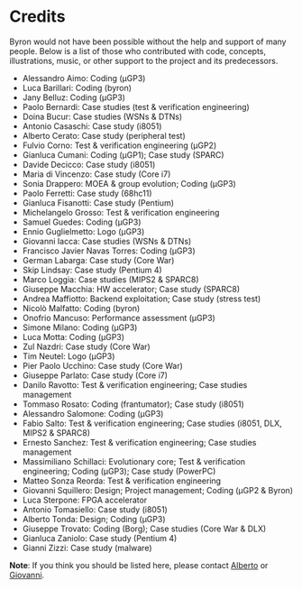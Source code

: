 Credits
=======

Byron would not have been possible without the help and support of many people. Below is a list of those who contributed with code, concepts, illustrations, music, or other support to the project and its predecessors.

* Alessandro Aimo: Coding (µGP3)
* Luca Barillari: Coding (byron)
* Jany Belluz: Coding (µGP3)
* Paolo Bernardi: Case studies (test & verification engineering)
* Doina Bucur: Case studies (WSNs & DTNs)
* Antonio Casaschi: Case study (i8051)
* Alberto Cerato: Case study (peripheral test)
* Fulvio Corno: Test & verification engineering (µGP2)
* Gianluca Cumani: Coding (µGP1); Case study (SPARC)
* Davide Decicco: Case study (i8051)
* Maria di Vincenzo: Case study (Core i7)
* Sonia Drappero: MOEA & group evolution; Coding (µGP3)
* Paolo Ferretti: Case study (68hc11)
* Gianluca Fisanotti: Case study (Pentium)
* Michelangelo Grosso: Test & verification engineering
* Samuel Guedes: Coding (µGP3)
* Ennio Guglielmetto: Logo (µGP3)
* Giovanni Iacca: Case studies (WSNs & DTNs)
* Francisco Javier Navas Torres: Coding (µGP3)
* German Labarga: Case study (Core War)
* Skip Lindsay: Case study (Pentium 4)
* Marco Loggia: Case studies (MIPS2 & SPARC8)
* Giuseppe Macchia: HW accelerator; Case study (SPARC8)
* Andrea Maffiotto: Backend exploitation; Case study (stress test)
* Nicolò Malfatto: Coding (byron)
* Onofrio Mancuso: Performance assessment (µGP3)
* Simone Milano: Coding (µGP3)
* Luca Motta: Coding (µGP3)
* Zul Nazdri: Case study (Core War)
* Tim Neutel: Logo (µGP3)
* Pier Paolo Ucchino: Case study (Core War)
* Giuseppe Parlato: Case study (Core i7)
* Danilo Ravotto: Test & verification engineering; Case studies management
* Tommaso Rosato: Coding (frantumator); Case study (i8051)
* Alessandro Salomone: Coding (µGP3)
* Fabio Salto: Test & verification engineering; Case studies (i8051, DLX, MIPS2 & SPARC8)
* Ernesto Sanchez: Test & verification engineering; Case studies management
* Massimiliano Schillaci: Evolutionary core; Test & verification engineering; Coding (µGP3); Case study (PowerPC)
* Matteo Sonza Reorda: Test & verification engineering
* Giovanni Squillero: Design; Project management; Coding (µGP2 & Byron)
* Luca Sterpone: FPGA accelerator
* Antonio Tomasiello: Case study (i8051)
* Alberto Tonda: Design; Coding (µGP3)
* Giuseppe Trovato: Coding (Borg); Case studies (Core War & DLX)
* Gianluca Zaniolo: Case study (Pentium 4)
* Gianni Zizzi: Case study (malware)

**Note**: If you think you should be listed here, please contact [Alberto](mailto:alberto.tonda@inrae.fr) or [Giovanni](mailto:giovanni.squillero@polito.it).
